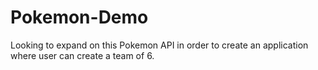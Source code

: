 # Pokemon-Demo
Looking to expand on this Pokemon API in order to create an application where user can create a team of 6.

